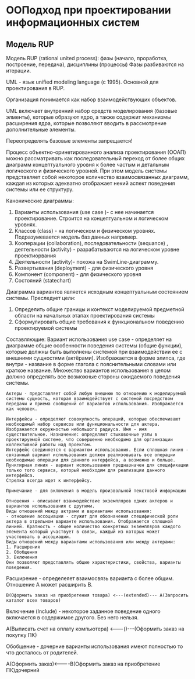 # ООПодход при проектировании информационных систем

## Модель RUP
Модель RUP (rational united process): фазы (начало, проработка, построение, передача), дисциплины (процессы)
Фазы разбиваются на итерации. 

UML - язык unified modeling language (c 1995). Основной для проектирования в RUP. 

Организация понимается как набор взаимодействующих объектов. 

UML включает внутренний набор средств моделирования (базовые элменты), которые образуют ядро, а также содержит механизмы расширения ядра, которые позволяют вводить в рассмотрение дополнительные элементы. 

Переопределять базовые элементы запрещается!

Процесс объектно-оринетированного анализа проектирования (ООАП) можно рассматривать как последовательный переход от более общих диаграмм концептуального уровня к более частым и детальным логического и физического уровней. При этом модель системы представляет собой некоторое количество взаимосвязанных диаграмм, каждая из которых адекватно отображает некий аспект поведения системы или ее структуру. 

Канонические диаграммы:
1. Варианты использования (use case )- с нее начинается проектирование. Строится на концептуальном и логическом уровнях. 
2. Классов (class) - на логическом и физическом уровнях. Подразумевается модель баз данных например. 
3. Кооперации (collaboration), последовательности (sequance) , деятельности  (activity) - разрабатываются на логическом уровне проектиорвания 
4. Деятельности (activity)- похожа на SwimLine-диаграмму. 
5. Развертывания (deployment) - для физического уровня
6. Компонент (component) - для физического уровня
7. Состояний (statechart) 

Диаграмма вариантов является исходным концептуальным состоянием системы. Преследует цели:
1. Определить общие границы и контекст моделируемой предметной области на начальных этапах проектирования системы
2. Сформулировать общие требования к функциональном поведению проектируемой системы

Составляющие: 
    Вариант использования use case - определяет на диаграмме общие особенности поведения системы (общие функции), которые должны быть выполнены системой при взаимодействии ее с внешними сущностями (актёрами). Изображается в форме элипса, где внутри - название в форме глагола с пояснительными словами или краткое название. Множество вариантов использования в целом должно определять все возможные стороны ожидаемого поведения системы. 

    Актеры - представляет собой любую внешнюю по отношению к моделируемой системы сущность, которая взаимодействует с системой посредством передачи и приема сообщений от вариантов использования. Изображается как человек. 

    Интерфейсы - определяют совокупность операций, которые обеспечивают необходимый набор сервисов или функциональности для актера. Изображается окружностью небольшого радиуса. Имя - имя существительное. Назначение: определяют стыковочные узлы в проектируемой системе, что совершенно необходимо для организации коллективной работы над проектом. 
    Интерфейс соединяется с вариантом использования. Если сплошная линия - связанный вариант использования должен реализовывать все операции необходимые операции для данного интерфейса, а возможно и больше. Пунктирная линия - вариант использования предназначен для спецификации только того сервиса, который необходим для реализации данного интерфейса. 
    Стрелка всегда идет к интерфейсу. 

    Примечание - для включения в модель произвольной текстовой информации

    Отношения - описывают взаимодействие экземпляров одних актеров и вариантов использования с другими. 
    Виды отношений между актрами и вариантами использования:
    - отношение ассоциации - служит для обозначения специфической роли актера в отдельном варианте использования. Отображается сплошной линией. Кратность - общее количество конкретных экземпляров каждого элемента который участвует в связи, каждый из которых может участвовать в ассоциации. 
    Виды отношений между вариантами использования или между актерами: 
    1. Расширения
    2. Обобщения
    3. Включения
    Они позволяют представлять общие характеристики, свойства, варианты поведения. 
    

Расширение - определеяет взаимосвязь варианта с более общим. 
Отношение А может расширить B. 
                                                
    B(Оформить заказ на приобретения товара) <---(extended)--- А(Запросить каталог всех товаров)

Включение (Include) - некоторое заданное поведение одного включается в содержимое другого. Без него нельзя. 

А(Выписать счет на оплату компьютера) <---()---(Оформить заказ на покупку ПК)

Обобщение - дочерние варианты использования имеют полностью то что досталось от родителей. 

A(Оформить заказ)<----B(Оформить заказ на приобретение ПК)дочерний





